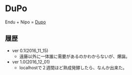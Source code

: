 # DuPo
Endu + Nipo = [Dupo](http://dupo-fendo1201.sqale.jp/)

## 履歴

- ver 0.1(2016_11_15)
  - 遠藤以外に一体誰に需要があるのかわからないが、爆誕。
- ver 1.0(2016_12_01)
  - localhostで２週間ほど熟成発酵したら、なんか出来た。
